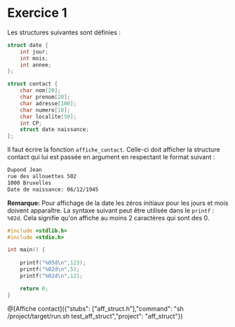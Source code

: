 # Exercice 1

Les structures suivantes sont définies :

```c 
struct date {
	int jour;
	int mois;
	int annee;
};

struct contact {
	char nom[20];
	char prenom[20];
	char adresse[100];
	char numero[10];
	char localite[50];
	int CP;
	struct date naissance;
};
```

Il faut écrire la fonction `affiche_contact`. Celle-ci doit afficher la structure contact qui lui est passée en argument en respectant le format suivant :

```html
Dupond Jean
rue des allouettes 502
1000 Bruxelles
Date de naissance: 06/12/1945
```
**Remarque:** Pour affichage de la date les zéros initiaux pour les jours et mois doivent apparaître. La syntaxe suivant peut être utilisée dans le `printf` : `%02d`. Cela signifie qu'on affiche au moins 2 caractères qui sont des 0.

```C runnable
#include <stdlib.h>
#include <stdio.h>

int main() {
	
	printf("%05d\n",123);
	printf("%02d\n",5);
	printf("%02d\n",12);

	return 0;
}
```

@[Affiche contact]({"stubs": ["aff_struct.h"],"command": "sh /project/target/run.sh test_aff_struct","project": "aff_struct"})